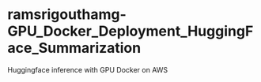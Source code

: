 # ramsrigouthamg-GPU_Docker_Deployment_HuggingFace_Summarization
Huggingface inference with GPU Docker on AWS
